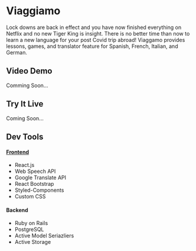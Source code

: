 # Viaggiamo

Lock downs are back in effect and you have now finished everything on Netflix and no new Tiger King is insight. There is no better time than now to learn a new language for your post Covid trip abroad! Viaggamo provides lessons, games, and translator feature for Spanish, French, Italian, and German.

## Video Demo

Comming Soon...

## Try It Live

Coming Soon...

## Dev Tools

#### [Frontend](https://github.com/slurio/Viaggiamo-Frontend)

- React.js
- Web Speech API
- Google Translate API
- React Bootstrap
- Styled-Components
- Custom CSS

#### Backend

- Ruby on Rails
- PostgreSQL
- Active Model Seriazliers
- Active Storage
